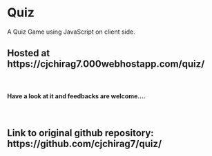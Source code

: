 # Quiz
A Quiz Game using JavaScript on client side.
<h2>Hosted at https://cjchirag7.000webhostapp.com/quiz/</h2>
<br>
<h4> Have a look at it and feedbacks are welcome....</h4>
<br>
<h2> Link to original github repository: https://github.com/cjchirag7/quiz/</h2> 
<br>
